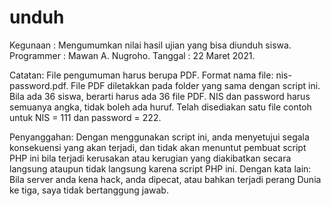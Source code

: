 # unduh

Kegunaan   : Mengumumkan nilai hasil ujian yang bisa diunduh siswa.
Programmer : Mawan A. Nugroho.
Tanggal    : 22 Maret 2021.

Catatan:
File pengumuman harus berupa PDF.
Format nama file: nis-password.pdf.
File PDF diletakkan pada folder yang sama dengan script ini.
Bila ada 36 siswa, berarti harus ada 36 file PDF.
NIS dan password harus semuanya angka, tidak boleh ada huruf.
Telah disediakan satu file contoh untuk NIS = 111 dan password = 222.

Penyanggahan:
Dengan menggunakan script ini, anda menyetujui segala konsekuensi
yang akan terjadi, dan tidak akan menuntut pembuat script PHP ini
bila terjadi kerusakan atau kerugian yang diakibatkan secara langsung
ataupun tidak langsung karena script PHP ini. Dengan kata lain:
Bila server anda kena hack, anda dipecat, atau bahkan terjadi perang
Dunia ke tiga, saya tidak bertanggung jawab.
